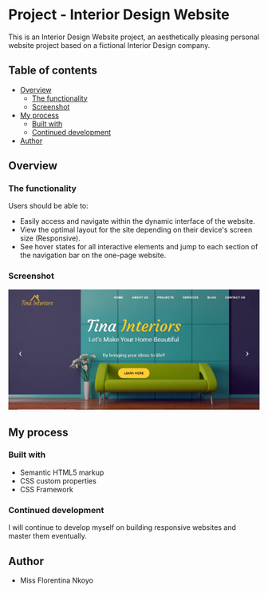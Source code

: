 # Project - Interior Design Website

This is an Interior Design Website project, an aesthetically pleasing personal website project based on a fictional Interior Design company.

## Table of contents

- [Overview](#overview)
  - [The functionality](#the-functionality)
  - [Screenshot](#screenshot)
- [My process](#my-process)
  - [Built with](#built-with)
  - [Continued development](#continued-development)
- [Author](#author)

## Overview

### The functionality

Users should be able to:

- Easily access and navigate within the dynamic interface of the website.
- View the optimal layout for the site depending on their device's screen size (Responsive).
- See hover states for all interactive elements and jump to each section of the navigation bar on the one-page website.

### Screenshot

![](./assets/img/screenshot.PNG)

## My process

### Built with

  - Semantic HTML5 markup
  - CSS custom properties
  - CSS Framework

### Continued development

I will continue to develop myself on building responsive websites and master them eventually.

## Author

- Miss Florentina Nkoyo
